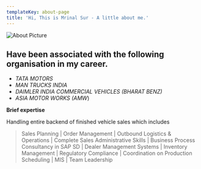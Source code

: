 ```yaml
---
templateKey: about-page
title: 'Hi, This is Mrinal Sur - A little about me.'
---
```

![About Picture](/img/trucks1.jpg "About-picture")

## Have been associated with the following organisation in my career.

* _TATA MOTORS_
* _MAN TRUCKS INDIA_
* _DAIMLER INDIA COMMERCIAL VEHICLES (BHARAT BENZ)_
* _ASIA MOTOR WORKS (AMW_)

**Brief expertise**

Handling entire backend of finished vehicle sales which includes

> Sales Planning | Order Management | Outbound Logistics & Operations | Complete Sales Administrative Skills | Business Process Consultancy in SAP SD | Dealer Management Systems | Inventory Management | Regulatory Compliance | Coordination on Production Scheduling | MIS | Team Leadership
